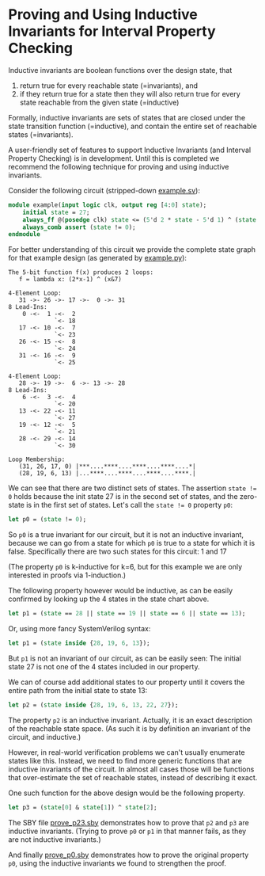 Proving and Using Inductive Invariants for Interval Property Checking
=====================================================================

Inductive invariants are boolean functions over the design state, that
 1. return true for every reachable state (=invariants), and
 2. if they return true for a state then they will also return true
    for every state reachable from the given state (=inductive)
    
Formally, inductive invariants are sets of states that are closed under
the state transition function (=inductive), and contain the entire set
of reachable states (=invariants).

A user-friendly set of features to support Inductive Invariants (and Interval
Property Checking) is in development. Until this is completed we recommend
the following technique for proving and using inductive invariants.

Consider the following circuit (stripped-down [example.sv](example.sv)):

```SystemVerilog
module example(input logic clk, output reg [4:0] state); 
	initial state = 27;
	always_ff @(posedge clk) state <= (5'd 2 * state - 5'd 1) ^ (state & 5'd 7);
	always_comb assert (state != 0);
endmodule
```

For better understanding of this circuit we provide the complete state graph
for that example design (as generated by [example.py](example.py)):

```
The 5-bit function f(x) produces 2 loops:
   f = lambda x: (2*x-1) ^ (x&7)

4-Element Loop:
   31 ->- 26 ->- 17 ->-  0 ->- 31
8 Lead-Ins:
    0 -<-  1 -<-  2
             `<- 18
   17 -<- 10 -<-  7
             `<- 23
   26 -<- 15 -<-  8
             `<- 24
   31 -<- 16 -<-  9
             `<- 25

4-Element Loop:
   28 ->- 19 ->-  6 ->- 13 ->- 28
8 Lead-Ins:
    6 -<-  3 -<-  4
             `<- 20
   13 -<- 22 -<- 11
             `<- 27
   19 -<- 12 -<-  5
             `<- 21
   28 -<- 29 -<- 14
             `<- 30

Loop Membership:
   (31, 26, 17, 0) |***....****....****....****....*|
   (28, 19, 6, 13) |...****....****....****....****.|
```

We can see that there are two distinct sets of states. The assertion `state != 0` holds
because the init state 27 is in the second set of states, and the zero-state is in the
first set of states. Let's call the `state != 0` property `p0`:

```SystemVerilog
let p0 = (state != 0);
```

So `p0` is a true invariant for our circuit, but it is not an inductive invariant,
because we can go from a state for which `p0` is true to a state for which it is
false. Specifically there are two such states for this circuit: 1 and 17

(The property `p0` is k-inductive for k=6, but for this example we are
only interested in proofs via 1-induction.)

The following property however would be inductive, as can be easily confirmed
by looking up the 4 states in the state chart above.

```SystemVerilog
let p1 = (state == 28 || state == 19 || state == 6 || state == 13);
```

Or, using more fancy SystemVerilog syntax:

```SystemVerilog
let p1 = (state inside {28, 19, 6, 13});
```

But `p1` is not an invariant of our circuit, as can be easily seen: The initial
state 27 is not one of the 4 states included in our property.

We can of course add additional states to our property until it covers the entire
path from the initial state to state 13:

```SystemVerilog
let p2 = (state inside {28, 19, 6, 13, 22, 27});
```

The property `p2` is an inductive invariant. Actually, it is an exact
description of the reachable state space. (As such it is by definition an
invariant of the circuit, and inductive.)

However, in real-world verification problems we can't usually enumerate states
like this. Instead, we need to find more generic functions that are inductive
invariants of the circuit. In almost all cases those will be functions that
over-estimate the set of reachable states, instead of describing it exact.

One such function for the above design would be the following property.

```SystemVerilog
let p3 = (state[0] & state[1]) ^ state[2];
```

The SBY file [prove_p23.sby](prove_p23.sby) demonstrates how to prove that `p2`
and `p3` are inductive invariants. (Trying to prove `p0` or `p1` in that manner
fails, as they are not inductive invariants.)

And finally [prove_p0.sby](prove_p0.sby) demonstrates how to prove the original
property `p0`, using the inductive invariants we found to strengthen the proof.

